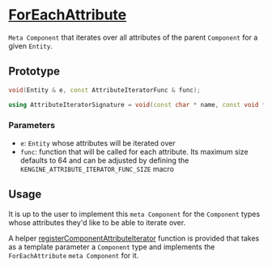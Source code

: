 # [ForEachAttribute](ForEachAttribute.hpp)

`Meta Component` that iterates over all attributes of the parent `Component` for a given `Entity`.

## Prototype

```cpp
void(Entity & e, const AttributeIteratorFunc & func);

using AttributeIteratorSignature = void(const char * name, const void * member, putils::meta::type_index memberType);
```

### Parameters

* `e`: `Entity` whose attributes will be iterated over
* `func`: function that will be called for each attribute. Its maximum size defaults to 64 and can be adjusted by defining the `KENGINE_ATTRIBUTE_ITERATOR_FUNC_SIZE` macro

## Usage

It is up to the user to implement this `meta Component` for the `Component` types whose attributes they'd like to be able to iterate over.

A helper [registerComponentAttributeIterator](../../helpers/RegisterComponentAttributeIterators.md) function is provided that takes as a template parameter a `Component` type and implements the `ForEachAttribute` `meta Component` for it.